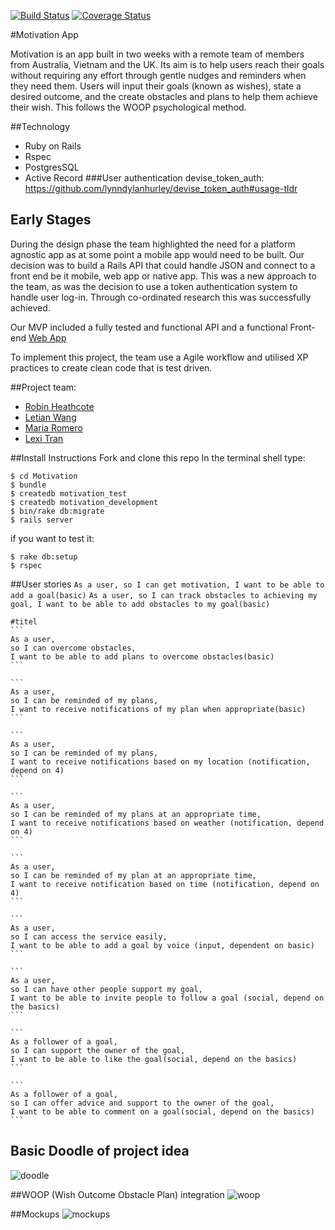 [![Build Status](https://travis-ci.org/RobinHeathcote/Motivation.svg?branch=master)](https://travis-ci.org/RobinHeathcote/Motivation)
[![Coverage Status](https://coveralls.io/repos/github/RobinHeathcote/Motivation/badge.svg?branch=master)](https://coveralls.io/github/RobinHeathcote/Motivation?branch=master)

#Motivation App

Motivation is an app built in two weeks with a remote team of members from Australia, Vietnam and the UK.  Its aim is to help users reach their goals without requiring any effort through gentle nudges and reminders when they need them. Users will input their goals (known as wishes), state a desired outcome, and the create obstacles and plans to help them achieve their wish. This follows the WOOP psychological method.

##Technology
+ Ruby on Rails
+ Rspec
+ PostgresSQL
+ Active Record
###User authentication
devise_token_auth: https://github.com/lynndylanhurley/devise_token_auth#usage-tldr

## Early Stages

During the design phase the team highlighted the need for a platform agnostic app as at some point a mobile app would need to be built. Our decision was to build a Rails API that could handle JSON and connect to a front end be it mobile, web app or native app. This was a new approach to the team, as was the decision to use a token authentication system to handle user log-in. Through co-ordinated research this was successfully achieved. 

Our MVP included a fully tested and functional API and a functional Front-end [Web App](https://github.com/letianw91/motivation-angular)

To implement this project, the team use a Agile workflow and utilised XP practices to create clean code that is test driven.

##Project team:
* [Robin Heathcote](https://github.com/RobinHeathcote)
* [Letian Wang](https://github.com/letianw91)
* [Maria Romero](https://github.com/MariaRomero)
* [Lexi Tran](https://github.com/lexiht)

##Install Instructions
Fork and clone this repo
In the terminal shell type:

```` 
$ cd Motivation
$ bundle
$ createdb motivation_test
$ createdb motivation_development
$ bin/rake db:migrate
$ rails server
```` 

if you want to test it:
````
$ rake db:setup
$ rspec
````

##User stories
    ````
    As a user,
    so I can get motivation,
    I want to be able to add a goal(basic)
    ````
    ````
    As a user,
    so I can track obstacles to achieving my goal,
    I want to be able to add obstacles to my goal(basic)
    ````
    
    #titel
    ```
    As a user,
    so I can overcome obstacles,
    I want to be able to add plans to overcome obstacles(basic)
    ```
    
    ```
    As a user,
    so I can be reminded of my plans,
    I want to receive notifications of my plan when appropriate(basic)
    ```
    
    ```
    As a user,
    so I can be reminded of my plans,
    I want to receive notifications based on my location (notification, depend on 4)
    ```
    
    ```
    As a user,
    so I can be reminded of my plans at an appropriate time,
    I want to receive notifications based on weather (notification, depend on 4)
    ```
    
    ```
    As a user,
    so I can be reminded of my plan at an appropriate time,
    I want to receive notification based on time (notification, depend on 4)
    ```
    
    ```
    As a user,
    so I can access the service easily,
    I want to be able to add a goal by voice (input, dependent on basic)
    ```
    
    ```
    As a user,
    so I can have other people support my goal,
    I want to be able to invite people to follow a goal (social, depend on the basics)
    ```
    
    ```
    As a follower of a goal,
    so I can support the owner of the goal,
    I want to be able to like the goal(social, depend on the basics)
    ```
    
    ```
    As a follower of a goal,
    so I can offer advice and support to the owner of the goal,
    I want to be able to comment on a goal(social, depend on the basics)
    ```
    
## Basic Doodle of project idea
 ![doodle](https://www.dropbox.com/s/vsdp1cfb1st7rjo/Whiteboard%5B3%5D.png?raw=1)

##WOOP (Wish Outcome Obstacle Plan) integration 
![woop](https://www.dropbox.com/s/hrg26cb3tad7lhm/Untitled%20Diagram.png?raw=1)

##Mockups
![mockups](https://www.dropbox.com/s/7ivzndl8ppkkk0n/Motivation.png?raw=1)


